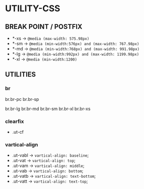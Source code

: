 # UTILITY-CSS

## BREAK POINT / POSTFIX
  - *-xs -> `@media (max-width: 575.98px)`
  - *-sm -> `@media (min-width:576px) and (max-width: 767.98px)`
  - *-md -> `@media (min-width:768px) and (max-width: 991.98px)`
  - *-lg -> `@media (min-width:992px) and (max-width: 1199.98px)`
  - *-xl -> `@media (min-width:1200)`

## UTILITIES

### br
  br.br-pc
  br.br-sp

  br.br-lg
  br.br-md
  br.br-sm
  br.br-xl
  br.br-xs

### clearfix
  - .ut-cf

### vartical-align
  - .ut-vabl -> `vartical-align: baseline`;
  - .ut-vat -> `vartical-align: top`;
  - .ut-vam -> `vartical-align: middle`;
  - .ut-vab -> `vartical-align: bottom`;
  - .ut-vatb -> `vartical-align: text-bottom`;
  - .ut-vatt -> `vartical-align: text-top`;

